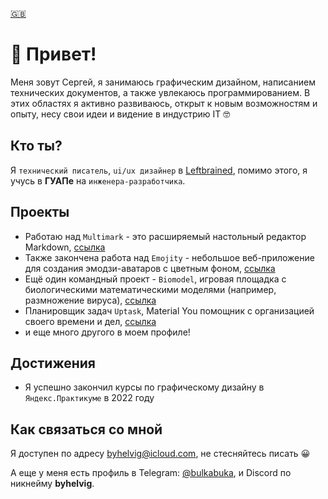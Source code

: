 [🇬🇧](README-en.md)

# :wave: Привет!

Меня зовут Сергей, я занимаюсь графическим дизайном, написанием технических документов, а также увлекаюсь программированием. В этих областях я активно развиваюсь, открыт к новым возможностям и опыту, несу свои идеи и видение в индустрию IT :nerd_face:

## Кто ты?

Я `технический писатель`, `ui/ux дизайнер` в [Leftbrained](https://www.leftbrained.space/), помимо этого, я учусь в **ГУАПе** на `инженера-разработчика`.

## Проекты

* Работаю над `Multimark` - это расширяемый настольный редактор Markdown, [ссылка](https://github.com/Leftbrained-Inc/multimark)
* Также закончена работа над `Emojity` - небольшое веб-приложение для создания эмодзи-аватаров с цветным фоном, [ссылка](https://github.com/bulkabuka/Emojity)
* Ещё один командный проект - `Biomodel`, игровая площадка с биологическими математическими моделями (например, размножение вируса), [ссылка](https://github.com/bulkabuka/Biomodel)
* Планировщик задач `Uptask`, Material You помощник с организацией своего времени и дел, [ссылка](https://github.com/bulkabuka/uptask)
* и еще много другого в моем профиле!

## Достижения

* Я успешно закончил курсы по графическому дизайну в `Яндекс.Практикуме` в 2022 году

## Как связаться со мной

Я доступен по адресу byhelvig@icloud.com, не стесняйтесь писать :grinning:

А еще у меня есть профиль в Telegram: [@bulkabuka](bulkabuka.t.me), и Discord по никнейму **byhelvig**.
